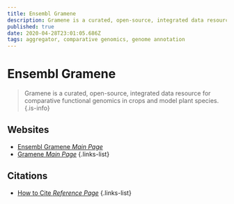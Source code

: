 ```yaml
---
title: Ensembl Gramene
description: Gramene is a curated, open-source, integrated data resource for comparative functional genomics in crops and model plant species.
published: true
date: 2020-04-28T23:01:05.686Z
tags: aggregator, comparative genomics, genome annotation
---
```


# Ensembl Gramene

> Gramene is a curated, open-source, integrated data resource for comparative functional genomics in crops and model plant species.
{.is-info}

 

## Websites

- [Ensembl Gramene *Main Page*](http://ensembl.gramene.org/Zea_mays/Info/Index)
- [Gramene *Main Page*](http://www.gramene.org/)
{.links-list}

## Citations

- [How to Cite *Reference Page*](http://www.gramene.org/cite)
{.links-list}

 
